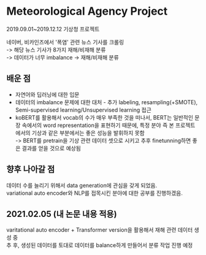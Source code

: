 # Meteorological Agency Project
2019.09.01~2019.12.12 기상청 프로젝트

네이버, 비카인즈에서 '폭염' 관련 뉴스 기사를 크롤링  
-> 해당 뉴스 기사가 8가지 재해/비재해 분류    
-> 데이터가 너무 imbalance -> 재해/비재해 분류  

## 배운 점  
- 자연어와 딥러닝에 대한 입문  
- 데이터의 imbalance 문제에 대한 대처 - 추가 labeling, resampling(+SMOTE), Semi-supervised learning/Unsupervised learning 접근
- koBERT를 활용해서 vocab의 수가 매우 부족한 것을 떠나서, BERT는 일반적인 문장 속에서의 word representation을 표현하기 때문에, 
특정 분야 즉 본 프로젝트에서의 기상과 같은 부분에서는 좋은 성능을 발휘하지 못함  
-> BERT를 pretrain을 기상 관련 데이터 셋으로 시키고 추후 finetunning하면 좋은 결과를 얻을 것으로 예상됨

## 향후 나아갈 점
데이터 수를 늘리기 위해서 data generation에 관심을 갖게 되었음.  
variational auto encoder와 NLP를 접목시킨 분야에 대한 공부를 진행하겠음.

## 2021.02.05 (내 논문 내용 적용)  
varitational auto encoder + Transformer version을 활용해서 재해 관련 데이터 생성 중  
추 후, 생성된 데이터를 토대로 데이터를 balance하게 만들어서 분류 작업 진행 예정  
